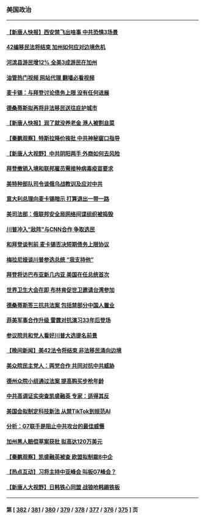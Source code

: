 ### 美国政治
---
#### [【新唐人快报】西安禁飞出啥事 中共恐惧3场景](../../pages/ncid1078159/n13992595.md?05101245) 
#### [42编移民法将结束 加州如何应对边境危机](../../pages/ncid1078159/n13992702.md?05101245) 
#### [河滨县游民增12% 全美3成游民在加州](../../pages/ncid1078159/n13992692.md?05101245) 
#### [油管热门视频 网站代理 翻墙必看视频](http://138.2.39.72:81/youtube.html?epic-marker?05101245)
#### [麦卡锡：与拜登讨论债务上限 没有任何进展](../../pages/ncid1078159/n13992516.md?05101245) 
#### [德桑蒂斯拟再将非法移民送往庇护城市](../../pages/ncid1078159/n13992576.md?05101245) 
#### [【新唐人快报】润了就没养老金 港人被割韭菜](../../pages/ncid1078159/n13992561.md?05101245) 
#### [【秦鹏观察】特斯拉降价挨批 中共神秘窗口指导](../../pages/ncid1078159/n13992557.md?05101245) 
#### [【新唐人大视野】中共阴阳两手 外商如何去风险](../../pages/ncid1078159/n13992428.md?05101245) 
#### [拜登撤销入境和联邦雇员需接种病毒疫苗要求](../../pages/ncid1078159/n13992536.md?05101245) 
#### [美特种部队司令谈俄乌战教训及应对中共](../../pages/ncid1078159/n13992407.md?05101245) 
#### [意大利总理向麦卡锡暗示 打算退出一带一路](../../pages/ncid1078159/n13992458.md?05101245) 
#### [美司法部：俄联邦安全局网络间谍组织被捣毁](../../pages/ncid1078159/n13992361.md?05101245) 
#### [川普冲入“敌阵”与CNN合作 争取选民](../../pages/ncid1078159/n13992403.md?05101245) 
#### [和拜登谈判前 麦卡锡否决短期债务上限协议](../../pages/ncid1078159/n13992273.md?05101245) 
#### [梅拉尼娅谈川普参选总统 “我支持他”](../../pages/ncid1078159/n13992404.md?05101245) 
#### [拜登将访巴布亚新几内亚 美国在任总统首次](../../pages/ncid1078159/n13992316.md?05101245) 
#### [世界卫生大会在即 布林肯促世卫邀请台湾参加](../../pages/ncid1078159/n13992399.md?05101245) 
#### [德桑蒂斯签三抗共法案 包括禁部分中国人置业](../../pages/ncid1078159/n13992308.md?05101245) 
#### [菲美军事合作升级 雷霆对抗演习33年后登场](../../pages/ncid1078159/n13992354.md?05101245) 
#### [参议院共和党人看好川普大选提名前景](../../pages/ncid1078159/n13991958.md?05101245) 
#### [【晚间新闻】美42法令将结束 非法移民涌向边境](../../pages/ncid1078159/n13992015.md?05101245) 
#### [美众院民主党人：两党合作 共同对抗中共威胁](../../pages/ncid1078159/n13991873.md?05101245) 
#### [德州众院小组通过法案 提高购买步枪年龄](../../pages/ncid1078159/n13991778.md?05101245) 
#### [中共高调证实突查凯盛融英 专家：适得其反](../../pages/ncid1078159/n13991798.md?05101245) 
#### [美国会拟制定科技新法 从禁TikTok到规范AI](../../pages/ncid1078159/n13991543.md?05101245) 
#### [分析：G7联手是阻止中共攻台的最佳威慑](../../pages/ncid1078159/n13991613.md?05101245) 
#### [加州黑人赔偿草案获批 拟高达120万美元](../../pages/ncid1078159/n13991736.md?05101245) 
#### [【秦鹏观察】凯盛融英被查 欧盟拟制裁8中企](../../pages/ncid1078159/n13991664.md?05101245) 
#### [【热点互动】习将主持中亚峰会 叫板G7峰会？](../../pages/ncid1078159/n13991691.md?05101245) 
#### [【新唐人大视野】日韩铁心同盟 战狼呛韩踢铁板](../../pages/ncid1078159/n13991581.md?05101245) 

---
#### 第 [ [382](./382.md?05101245) / [381](./381.md?05101245) / [380](./380.md?05101245) / [379](./379.md?05101245) / [378](./378.md?05101245) / [377](./377.md?05101245) / [376](./376.md?05101245) / [375](./375.md?05101245) ] 页
